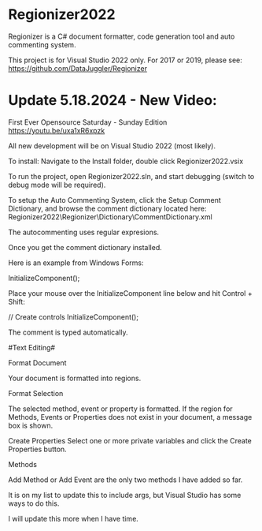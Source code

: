 # Regionizer2022
Regionizer is a C# document formatter, code generation tool and auto commenting system.

This project is for Visual Studio 2022 only. For 2017 or 2019, please see:
https://github.com/DataJuggler/Regionizer

# Update 5.18.2024 - New Video:

First Ever Opensource Saturday - Sunday Edition
https://youtu.be/uxa1xR6xpzk

All new development will be on Visual Studio 2022 (most likely).

To install:
Navigate to the Install folder, double click Regionizer2022.vsix

To run the project, open Regionizer2022.sln, and start debugging (switch to debug mode will be required).

To setup the Auto Commenting System, click the Setup Comment Dictionary, and browse the comment dictionary located here:
Regionizer2022\Regionizer\Dictionary\CommentDictionary.xml

The autocommenting uses regular expresions.

Once you get the comment dictionary installed.

Here is an example from Windows Forms:


InitializeComponent();

Place your mouse over the InitializeComponent line below and hit Control + Shift:

// Create controls 
InitializeComponent();

The comment is typed automatically.

#Text Editing#

Format Document

Your document is formatted into regions.

Format Selection

The selected method, event or property is formatted. If the region for Methods, Events or Properties does not exist in your document, a message box is shown.

Create Properties
Select one or more private variables and click the Create Properties button.

Methods

Add Method or Add Event are the only two methods I have added so far.

It is on my list to update this to include args, but Visual Studio has some ways to do this.

I will update this more when I have time.



